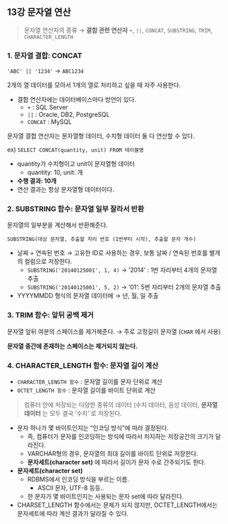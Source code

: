## 13강 문자열 연산

> 문자열 연산자의 종류 → **결합 관련 연산자**
`+`, `||`, `CONCAT`, `SUBSTRING`, `TRIM`, `CHARACTER_LENGTH`

### 1. 문자열 결합: CONCAT

`'ABC' || '1234'` → `ABC1234` 

2개의 열 데이터를 모아서 1개의 열로 처리하고 싶을 때 자주 사용한다.

- 결합 연산자에는 데이터베이스마다 방언이 있다.
    - `+` : SQL Server
    - `||` : Oracle, DB2, PostgreSQL
    - `CONCAT` : MySQL

문자열 결합 연산자는 문자열형 데이터, 수치형 데이터 둘 다 연산할 수 있다.

ex) `SELECT CONCAT(quantity, unit) FROM 테이블명`

- quantity가 수치형이고 unit이 문자열형 데이터
    - quantity: 10, unit: 개
- **수행 결과: 10개**
- 연산 결과는 항상 문자열형 데이터이다.

### 2. SUBSTRING 함수: 문자열 일부 잘라서 반환

문자열의 일부분을 계산해서 반환해준다.

`SUBSTRING(대상 문자열, 추출할 자리 번호 (1번부터 시작), 추출할 문자 개수)`

- 날짜 + 연속된 번호 → 고유한 ID로 사용하는 경우, 보통 날짜 / 연속된 번호를 별개의 컬럼으로 저장한다.
    - `SUBSTRING('20140125001', 1, 4)` → ‘2014’ : 1번 자리부터 4개의 문자열 추출
    - `SUBSTRING('20140125001', 5, 2)` → ‘01’: 5번 자리부터 2개의 문자열 추출
- YYYYMMDD 형식의 문자열 데이터에 → 년, 월, 일 추출

### 3. TRIM 함수: 앞뒤 공백 제거

문자열 앞뒤 여분의 스페이스를 제거해준다. → 주로 고정길이 문자열 (`CHAR` 에서 사용)

**문자열 중간에 존재하는 스페이스는 제거되지 않는다.**

### 4. CHARACTER_LENGTH 함수: 문자열 길이 계산

- `CHARACTER_LENGTH 함수` : 문자열 길이를 문자 단위로 계산
- `OCTET_LENGTH 함수` : 문자열 길이를 바이트 단위로 계산

> 컴퓨터 안에 저장되는 다양한 종류의 데이터 (수치 데이터, 음성 데이터, **문자열 데이터** 는 모두 결국 ‘수치’ 로 저장된다.

- 문자 하나가 몇 바이트인지는 “인코딩 방식”에 따라 결정된다.
    - 즉, 컴퓨터가 문자를 인코딩하는 방식에 따라서 차지하는 저장공간의 크기가 달라진다.
    - VARCHAR형의 경우, 문자열의 최대 길이를 바이트 단위로 저장한다.
    - **문자세트(character set)** 에 따라서 길이가 문자 수로 간주되기도 한다.
- **문자세트(character set)**
    - RDBMS에서 인코딩 방식을 부르는 이름.
        - ASCII 문자, UTF-8 등등..
    - 한 문자가 몇 바이트인지는 사용되는 문자 set에 따라 달라진다.
- CHARSET_LENGTH 함수에서는 문제가 되지 않지만, OCTET_LENGTH에서는 문자세트에 따라 계산 결과가 달라질 수 있다.
